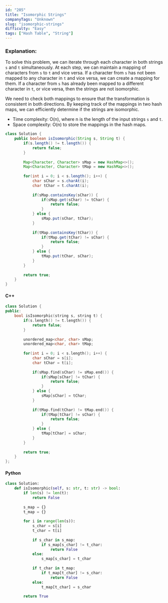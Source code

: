 ```yaml
---
id: "205"
title: "Isomorphic Strings"
companyTags: "Unknown"
slug: "isomorphic-strings"
difficulty: "Easy"
tags: ["Hash Table", "String"]
---
```


### Explanation:
To solve this problem, we can iterate through each character in both strings `s` and `t` simultaneously. At each step, we can maintain a mapping of characters from `s` to `t` and vice versa. If a character from `s` has not been mapped to any character in `t` and vice versa, we can create a mapping for them. If a character from `s` has already been mapped to a different character in `t`, or vice versa, then the strings are not isomorphic.

We need to check both mappings to ensure that the transformation is consistent in both directions. By keeping track of the mappings in two hash maps, we can efficiently determine if the strings are isomorphic.

- Time complexity: O(n), where n is the length of the input strings `s` and `t`.
- Space complexity: O(n) to store the mappings in the hash maps.

```java
class Solution {
    public boolean isIsomorphic(String s, String t) {
        if(s.length() != t.length()) {
            return false;
        }
        
        Map<Character, Character> sMap = new HashMap<>();
        Map<Character, Character> tMap = new HashMap<>();
        
        for(int i = 0; i < s.length(); i++) {
            char sChar = s.charAt(i);
            char tChar = t.charAt(i);
            
            if(sMap.containsKey(sChar)) {
                if(sMap.get(sChar) != tChar) {
                    return false;
                }
            } else {
                sMap.put(sChar, tChar);
            }
            
            if(tMap.containsKey(tChar)) {
                if(tMap.get(tChar) != sChar) {
                    return false;
                }
            } else {
                tMap.put(tChar, sChar);
            }
        }
        
        return true;
    }
}
```

#### C++
```cpp
class Solution {
public:
    bool isIsomorphic(string s, string t) {
        if(s.length() != t.length()) {
            return false;
        }
        
        unordered_map<char, char> sMap;
        unordered_map<char, char> tMap;
        
        for(int i = 0; i < s.length(); i++) {
            char sChar = s[i];
            char tChar = t[i];
            
            if(sMap.find(sChar) != sMap.end()) {
                if(sMap[sChar] != tChar) {
                    return false;
                }
            } else {
                sMap[sChar] = tChar;
            }
            
            if(tMap.find(tChar) != tMap.end()) {
                if(tMap[tChar] != sChar) {
                    return false;
                }
            } else {
                tMap[tChar] = sChar;
            }
        }
        
        return true;
    }
};
```

#### Python
```python
class Solution:
    def isIsomorphic(self, s: str, t: str) -> bool:
        if len(s) != len(t):
            return False
        
        s_map = {}
        t_map = {}
        
        for i in range(len(s)):
            s_char = s[i]
            t_char = t[i]
            
            if s_char in s_map:
                if s_map[s_char] != t_char:
                    return False
            else:
                s_map[s_char] = t_char
            
            if t_char in t_map:
                if t_map[t_char] != s_char:
                    return False
            else:
                t_map[t_char] = s_char
        
        return True
```